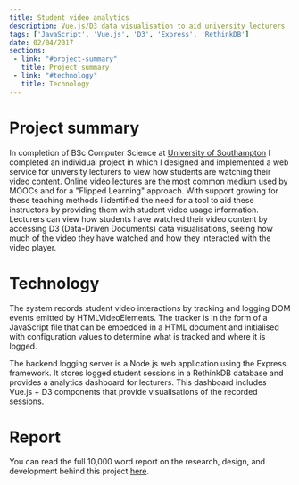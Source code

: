 ```yaml
---
title: Student video analytics
description: Vue.js/D3 data visualisation to aid university lecturers
tags: ['JavaScript', 'Vue.js', 'D3', 'Express', 'RethinkDB']
date: 02/04/2017
sections:
 - link: "#project-summary"
   title: Project summary
 - link: "#technology"
   title: Technology
---
```

# Project summary

In completion of BSc Computer Science at [University of Southampton](https://southampton.ac.uk) I completed an individual project in which I designed and implemented a web service for university lecturers to view how students are watching their video content. Online video lectures are the most common medium used by MOOCs and for a "Flipped Learning" approach. With support growing for these teaching methods I identified the need for a tool to aid these instructors by providing them with student video usage information. Lecturers can view how students have watched their video content by accessing D3 (Data-Driven Documents) data visualisations, seeing how much of the video they have watched and how they interacted with the video player.

# Technology

The system records student video interactions by tracking and logging DOM events emitted by HTMLVideoElements. The tracker is in the form of a JavaScript file that can be embedded in a HTML document and initialised with configuration values to determine what is tracked and where it is logged.

The backend logging server is a Node.js web application using the Express framework. It stores logged student sessions in a RethinkDB database and provides a analytics dashboard for lecturers. This dashboard includes Vue.js + D3 components that provide visualisations of the recorded sessions.
# Report

You can read the full 10,000 word report on the research, design, and development behind this project [here]().
